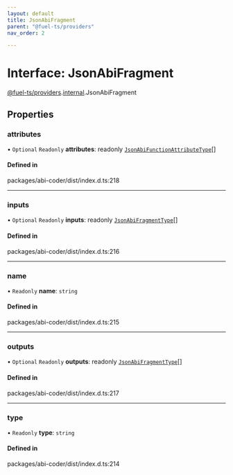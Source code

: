 ```yaml
---
layout: default
title: JsonAbiFragment
parent: "@fuel-ts/providers"
nav_order: 2

---
```


# Interface: JsonAbiFragment

[@fuel-ts/providers](../index.md).[internal](../namespaces/internal.md).JsonAbiFragment

## Properties

### attributes

• `Optional` `Readonly` **attributes**: readonly [`JsonAbiFunctionAttributeType`](internal-JsonAbiFunctionAttributeType.md)[]

#### Defined in

packages/abi-coder/dist/index.d.ts:218

___

### inputs

• `Optional` `Readonly` **inputs**: readonly [`JsonAbiFragmentType`](internal-JsonAbiFragmentType.md)[]

#### Defined in

packages/abi-coder/dist/index.d.ts:216

___

### name

• `Readonly` **name**: `string`

#### Defined in

packages/abi-coder/dist/index.d.ts:215

___

### outputs

• `Optional` `Readonly` **outputs**: readonly [`JsonAbiFragmentType`](internal-JsonAbiFragmentType.md)[]

#### Defined in

packages/abi-coder/dist/index.d.ts:217

___

### type

• `Readonly` **type**: `string`

#### Defined in

packages/abi-coder/dist/index.d.ts:214
